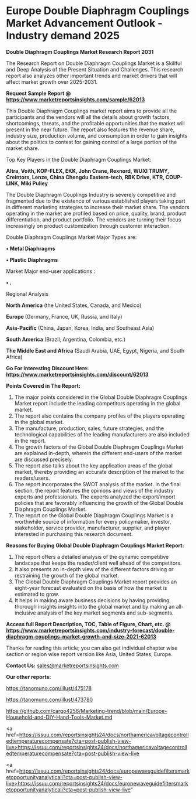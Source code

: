 # Europe Double Diaphragm Couplings Market Advancement Outlook - Industry demand 2025

<strong>Double Diaphragm Couplings Market Research Report 2031</strong>

The Research Report on Double Diaphragm Couplings Market is a Skillful and Deep Analysis of the Present Situation and Challenges. This research report also analyzes other important trends and market drivers that will affect market growth over 2025-2031.

<strong>Request Sample Report @ <a href=https://www.marketreportsinsights.com/sample/62013>https://www.marketreportsinsights.com/sample/62013</a></strong>

This Double Diaphragm Couplings market report aims to provide all the participants and the vendors will all the details about growth factors, shortcomings, threats, and the profitable opportunities that the market will present in the near future. The report also features the revenue share, industry size, production volume, and consumption in order to gain insights about the politics to contest for gaining control of a large portion of the market share.

Top Key Players in the Double Diaphragm Couplings Market:

<strong>Altra, Voith, KOP-FLEX, EKK, John Crane, Rexnord, WUXI TRUMY, Creintors, Lenze, China Chengdu Eastern-tech, RBK Drive, KTR, COUP-LINK, Miki Pulley</strong>

The Double Diaphragm Couplings Industry is severely competitive and fragmented due to the existence of various established players taking part in different marketing strategies to increase their market share. The vendors operating in the market are profiled based on price, quality, brand, product differentiation, and product portfolio. The vendors are turning their focus increasingly on product customization through customer interaction.

Double Diaphragm Couplings Market Major Types are:

<strong>• Metal Diaphragms

• Plastic Diaphragms</strong>

Market Major end-user applications :

<strong>• .</strong>

Regional Analysis

</u><strong><b>North America</b></strong> (the United States, Canada, and Mexico)

<strong><b>Europe </b></strong>(Germany, France, UK, Russia, and Italy)

<strong><b>Asia-Pacific</b></strong> (China, Japan, Korea, India, and Southeast Asia)

<strong><b>South America</b></strong> (Brazil, Argentina, Colombia, etc.)

<strong><b>The Middle East and Africa</b></strong> (Saudi Arabia, UAE, Egypt, Nigeria, and South Africa)

<strong>Go For Interesting Discount Here: <a href=https://www.marketreportsinsights.com/discount/62013>https://www.marketreportsinsights.com/discount/62013</a></strong>

<strong>Points Covered in The Report:</strong>
<ol>
  <li>The major points considered in the Global Double Diaphragm Couplings Market report include the leading competitors operating in the global market.</li>
  <li>The report also contains the company profiles of the players operating in the global market.</li>
  <li>The manufacture, production, sales, future strategies, and the technological capabilities of the leading manufacturers are also included in the report.</li>
  <li>The growth factors of the Global Double Diaphragm Couplings Market are explained in-depth, wherein the different end-users of the market are discussed precisely.</li>
  <li>The report also talks about the key application areas of the global market, thereby providing an accurate description of the market to the readers/users.</li>
  <li>The report incorporates the SWOT analysis of the market. In the final section, the report features the opinions and views of the industry experts and professionals. The experts analyzed the export/import policies that are favorably influencing the growth of the Global Double Diaphragm Couplings Market.</li>
  <li>The report on the Global Double Diaphragm Couplings Market is a worthwhile source of information for every policymaker, investor, stakeholder, service provider, manufacturer, supplier, and player interested in purchasing this research document.</li>
</ol>
<strong>Reasons for Buying Global Double Diaphragm Couplings Market Report:</strong>

<ol>
  <li>The report offers a detailed analysis of the dynamic competitive landscape that keeps the reader/client well ahead of the competitors.</li>
  <li>It also presents an in-depth view of the different factors driving or restraining the growth of the global market.</li>
  <li>The Global Double Diaphragm Couplings Market report provides an eight-year forecast evaluated on the basis of how the market is estimated to grow.</li>
  <li>It helps in making aware business decisions by having providing thorough insights insights into the global market and by making an all-inclusive analysis of the key market segments and sub-segments.</li>
</ol>
<strong>Access full Report Description, TOC, Table of Figure, Chart, etc. @ <a href=https://www.marketreportsinsights.com/industry-forecast/double-diaphragm-couplings-market-growth-and-size-2021-62013>https://www.marketreportsinsights.com/industry-forecast/double-diaphragm-couplings-market-growth-and-size-2021-62013</a></strong>


Thanks for reading this article; you can also get individual chapter wise section or region wise report version like Asia, United States, Europe.

<strong>Contact Us:</strong>
sales@marketreportsinsights.com

<strong>Our other reports:</strong>

<a href=https://tanomuno.com/illust/475178>https://tanomuno.com/illust/475178</a>

<a href=https://tanomuno.com/illust/473780>https://tanomuno.com/illust/473780</a>

<a href=https://github.com/cargo4256/Marketing-trend/blob/main/Europe-Household-and-DIY-Hand-Tools-Market.md>https://github.com/cargo4256/Marketing-trend/blob/main/Europe-Household-and-DIY-Hand-Tools-Market.md</a>

<a href=https://issuu.com/reportsinsights24/docs/northamericavoltagecontrolledtemperaturecompensate?cta=post-publish-view-live>https://issuu.com/reportsinsights24/docs/northamericavoltagecontrolledtemperaturecompensate?cta=post-publish-view-live</a>

<a href=https://issuu.com/reportsinsights24/docs/europewaveguidefiltersmarketopportunityanalyticali?cta=post-publish-view-live>https://issuu.com/reportsinsights24/docs/europewaveguidefiltersmarketopportunityanalyticali?cta=post-publish-view-live</a>"
